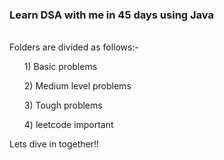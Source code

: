 <h3>Learn DSA with me in 45 days using Java </h3><br>
Folders are divided as follows:-
<ol>1) Basic problems</ol>
<ol>2) Medium level problems</ol>
<ol>3) Tough problems</ol>
<ol>4) leetcode important</ol>


Lets dive in together!!
